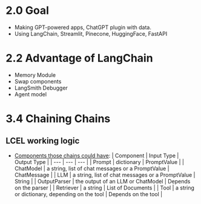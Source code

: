 # 2.0 Goal

- Making GPT-powered apps, ChatGPT plugin with data.
- Using LangChain, Streamlit, Pinecone, HuggingFace, FastAPI

# 2.2 Advantage of LangChain

- Memory Module
- Swap components
- LangSmith Debugger
- Agent model

# 3.4 Chaining Chains

## LCEL working logic

- [Components those chains could have](https://python.langchain.com/docs/concepts/runnables/):
  | Component | Input Type | Output Type |
  | --- | --- | --- |
  | Prompt | dictionary | PromptValue |
  | ChatModel | a string, list of chat messages or a PromptValue | ChatMessage |
  | LLM | a string, list of chat messages or a PromptValue | String |
  | OutputParser | the output of an LLM or ChatModel | Depends on the parser |
  | Retriever | a string | List of Documents |
  | Tool | a string or dictionary, depending on the tool | Depends on the tool |
